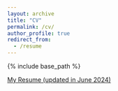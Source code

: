 ```yaml
---
layout: archive
title: "CV"
permalink: /cv/
author_profile: true
redirect_from:
  - /resume
---
```


{% include base_path %}

<!--- [My Resume (updated in July 2021)](https://github.com/monkbai/monkbai.github.io/blob/master/files/Resume_July_2021.pdf) -->

<!--- [My Resume (updated in March 2022)](https://github.com/monkbai/monkbai.github.io/blob/master/files/resume_April_2022.pdf) -->

<!--- [My Resume (updated in August 2022)](https://github.com/monkbai/monkbai.github.io/blob/master/files/ZhiboLiu_CV_08_2022.pdf) -->

<!--- [My Resume (updated in Nov. 2022)](https://github.com/monkbai/monkbai.github.io/blob/master/files/Resume_ZhiboLiu.pdf) -->

[My Resume (updated in June 2024)](https://github.com/monkbai/monkbai.github.io/blob/master/files/Zhibo_LIU_Resume_June_2024.pdf)

<!---
Education
======
* B.S. in GitHub, GitHub University, 2012
* M.S. in Jekyll, GitHub University, 2014
* Ph.D in Version Control Theory, GitHub University, 2018 (expected)

Work experience
======
* Summer 2015: Research Assistant
  * Github University
  * Duties included: Tagging issues
  * Supervisor: Professor Git

* Fall 2015: Research Assistant
  * Github University
  * Duties included: Merging pull requests
  * Supervisor: Professor Hub
  
Skills
======
* Skill 1
* Skill 2
  * Sub-skill 2.1
  * Sub-skill 2.2
  * Sub-skill 2.3
* Skill 3

Publications
======
  <ul>{% for post in site.publications %}
    {% include archive-single-cv.html %}
  {% endfor %}</ul>
  
Talks
======
  <ul>{% for post in site.talks %}
    {% include archive-single-talk-cv.html %}
  {% endfor %}</ul>
  
Teaching
======
  <ul>{% for post in site.teaching %}
    {% include archive-single-cv.html %}
  {% endfor %}</ul>
  
Service and leadership
======
* Currently signed in to 43 different slack teams
-->
